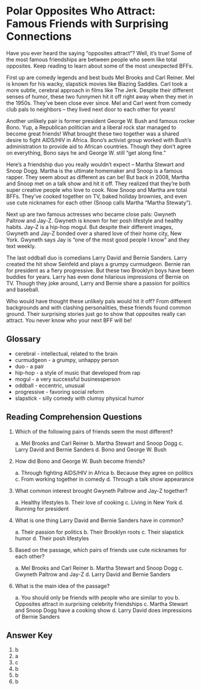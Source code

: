 # Polar Opposites Who Attract: Famous Friends with Surprising Connections

Have you ever heard the saying “opposites attract”? Well, it’s true! Some of the most famous friendships are between people who seem like total opposites. Keep reading to learn about some of the most unexpected BFFs.

First up are comedy legends and best buds Mel Brooks and Carl Reiner. Mel is known for his wacky, slapstick movies like Blazing Saddles. Carl took a more subtle, cerebral approach in films like The Jerk. Despite their different senses of humor, these two funnymen hit it off right away when they met in the 1950s. They’ve been close ever since. Mel and Carl went from comedy club pals to neighbors – they lived next door to each other for years!

Another unlikely pair is former president George W. Bush and famous rocker Bono. Yup, a Republican politician and a liberal rock star managed to become great friends! What brought these two together was a shared desire to fight AIDS/HIV in Africa. Bono’s activist group worked with Bush’s administration to provide aid to African countries. Though they don’t agree on everything, Bono says he and George W. still “get along fine.”

Here’s a friendship duo you really wouldn’t expect – Martha Stewart and Snoop Dogg. Martha is the ultimate homemaker and Snoop is a famous rapper. They seem about as different as can be! But back in 2008, Martha and Snoop met on a talk show and hit it off. They realized that they’re both super creative people who love to cook. Now Snoop and Martha are total BFFs. They’ve cooked together on TV, baked holiday brownies, and even use cute nicknames for each other (Snoop calls Martha “Martha Stewaty”).

Next up are two famous actresses who became close pals: Gwyneth Paltrow and Jay-Z. Gwyneth is known for her posh lifestyle and healthy habits. Jay-Z is a hip-hop mogul. But despite their different images, Gwyneth and Jay-Z bonded over a shared love of their home city, New York. Gwyneth says Jay is “one of the most good people I know” and they text weekly.

The last oddball duo is comedians Larry David and Bernie Sanders. Larry created the hit show Seinfeld and plays a grumpy curmudgeon. Bernie ran for president as a fiery progressive. But these two Brooklyn boys have been buddies for years. Larry has even done hilarious impressions of Bernie on TV. Though they joke around, Larry and Bernie share a passion for politics and baseball.

Who would have thought these unlikely pals would hit it off? From different backgrounds and with clashing personalities, these friends found common ground. Their surprising stories just go to show that opposites really can attract. You never know who your next BFF will be!

## Glossary

- cerebral - intellectual, related to the brain
- curmudgeon - a grumpy, unhappy person
- duo - a pair
- hip-hop - a style of music that developed from rap
- mogul - a very successful businessperson
- oddball - eccentric, unusual
- progressive - favoring social reform
- slapstick - silly comedy with clumsy physical humor

## Reading Comprehension Questions

1. Which of the following pairs of friends seem the most different?

   a. Mel Brooks and Carl Reiner
   b. Martha Stewart and Snoop Dogg
   c. Larry David and Bernie Sanders
   d. Bono and George W. Bush

2. How did Bono and George W. Bush become friends?

   a. Through fighting AIDS/HIV in Africa
   b. Because they agree on politics
   c. From working together in comedy
   d. Through a talk show appearance

3. What common interest brought Gwyneth Paltrow and Jay-Z together?

   a. Healthy lifestyles
   b. Their love of cooking
   c. Living in New York
   d. Running for president

4. What is one thing Larry David and Bernie Sanders have in common?

   a. Their passion for politics
   b. Their Brooklyn roots
   c. Their slapstick humor
   d. Their posh lifestyles

5. Based on the passage, which pairs of friends use cute nicknames for each other?

   a. Mel Brooks and Carl Reiner
   b. Martha Stewart and Snoop Dogg
   c. Gwyneth Paltrow and Jay-Z
   d. Larry David and Bernie Sanders

6. What is the main idea of the passage?

   a. You should only be friends with people who are similar to you
   b. Opposites attract in surprising celebrity friendships
   c. Martha Stewart and Snoop Dogg have a cooking show
   d. Larry David does impressions of Bernie Sanders

## Answer Key

1. b
2. a
3. c
4. b
5. b
6. b
